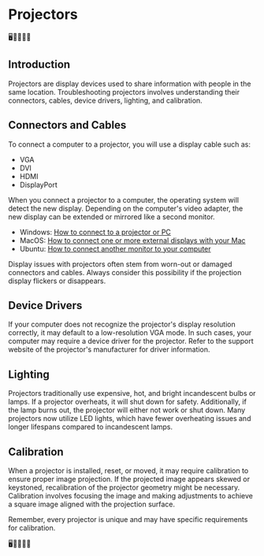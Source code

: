 # Projectors

🖥️🎥🔌💡🔗

## Introduction

Projectors are display devices used to share information with people in the same location. Troubleshooting projectors involves understanding their connectors, cables, device drivers, lighting, and calibration.

## Connectors and Cables

To connect a computer to a projector, you will use a display cable such as:

- VGA
- DVI
- HDMI
- DisplayPort

When you connect a projector to a computer, the operating system will detect the new display. Depending on the computer's video adapter, the new display can be extended or mirrored like a second monitor.

- Windows: [How to connect to a projector or PC](link)
- MacOS: [How to connect one or more external displays with your Mac](link)
- Ubuntu: [How to connect another monitor to your computer](link)

Display issues with projectors often stem from worn-out or damaged connectors and cables. Always consider this possibility if the projection display flickers or disappears.

## Device Drivers

If your computer does not recognize the projector's display resolution correctly, it may default to a low-resolution VGA mode. In such cases, your computer may require a device driver for the projector. Refer to the support website of the projector's manufacturer for driver information.

## Lighting

Projectors traditionally use expensive, hot, and bright incandescent bulbs or lamps. If a projector overheats, it will shut down for safety. Additionally, if the lamp burns out, the projector will either not work or shut down. Many projectors now utilize LED lights, which have fewer overheating issues and longer lifespans compared to incandescent lamps.

## Calibration

When a projector is installed, reset, or moved, it may require calibration to ensure proper image projection. If the projected image appears skewed or keystoned, recalibration of the projector geometry might be necessary. Calibration involves focusing the image and making adjustments to achieve a square image aligned with the projection surface.

Remember, every projector is unique and may have specific requirements for calibration.

🖥️🎥🔌💡🔗
